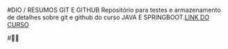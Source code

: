 
#DIO / RESUMOS GIT E GITHUB
Repositório para testes e armazenamento de detalhes sobre git e github do curso JAVA E SPRINGBOOT.[LINK DO CURSO]("https://web.dio.me/track/coding-the-future-claro-java-spring-boot")

#🧑‍💻
